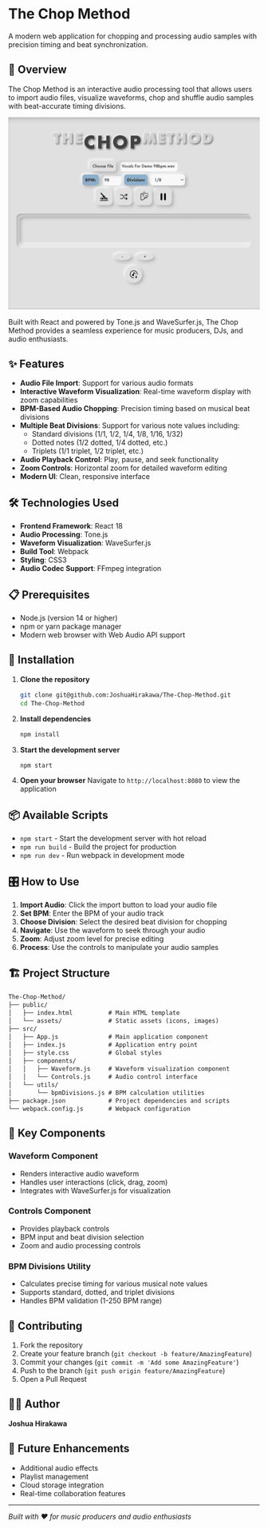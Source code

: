 # The Chop Method

A modern web application for chopping and processing audio samples with precision timing and beat synchronization.

## 🎵 Overview

The Chop Method is an interactive audio processing tool that allows users to import audio files, visualize waveforms, chop and shuffle audio samples with beat-accurate timing divisions.

![The Chop Method Demo](assets/gifs/The-Chop-Method-Demo.gif)

Built with React and powered by Tone.js and WaveSurfer.js, The Chop Method provides a seamless experience for music producers, DJs, and audio enthusiasts.

## ✨ Features

- **Audio File Import**: Support for various audio formats
- **Interactive Waveform Visualization**: Real-time waveform display with zoom capabilities
- **BPM-Based Audio Chopping**: Precision timing based on musical beat divisions
- **Multiple Beat Divisions**: Support for various note values including:
  - Standard divisions (1/1, 1/2, 1/4, 1/8, 1/16, 1/32)
  - Dotted notes (1/2 dotted, 1/4 dotted, etc.)
  - Triplets (1/1 triplet, 1/2 triplet, etc.)
- **Audio Playback Control**: Play, pause, and seek functionality
- **Zoom Controls**: Horizontal zoom for detailed waveform editing
- **Modern UI**: Clean, responsive interface

## 🛠️ Technologies Used

- **Frontend Framework**: React 18
- **Audio Processing**: Tone.js
- **Waveform Visualization**: WaveSurfer.js
- **Build Tool**: Webpack
- **Styling**: CSS3
- **Audio Codec Support**: FFmpeg integration

## 📋 Prerequisites

- Node.js (version 14 or higher)
- npm or yarn package manager
- Modern web browser with Web Audio API support

## 🚀 Installation

1. **Clone the repository**

   ```bash
   git clone git@github.com:JoshuaHirakawa/The-Chop-Method.git
   cd The-Chop-Method
   ```

2. **Install dependencies**

   ```bash
   npm install
   ```

3. **Start the development server**

   ```bash
   npm start
   ```

4. **Open your browser**
   Navigate to `http://localhost:8080` to view the application

## 📦 Available Scripts

- `npm start` - Start the development server with hot reload
- `npm run build` - Build the project for production
- `npm run dev` - Run webpack in development mode

## 🎛️ How to Use

1. **Import Audio**: Click the import button to load your audio file
2. **Set BPM**: Enter the BPM of your audio track
3. **Choose Division**: Select the desired beat division for chopping
4. **Navigate**: Use the waveform to seek through your audio
5. **Zoom**: Adjust zoom level for precise editing
6. **Process**: Use the controls to manipulate your audio samples

## 🏗️ Project Structure

```
The-Chop-Method/
├── public/
│   ├── index.html          # Main HTML template
│   └── assets/             # Static assets (icons, images)
├── src/
│   ├── App.js              # Main application component
│   ├── index.js            # Application entry point
│   ├── style.css           # Global styles
│   ├── components/
│   │   ├── Waveform.js     # Waveform visualization component
│   │   └── Controls.js     # Audio control interface
│   └── utils/
│       └── bpmDivisions.js # BPM calculation utilities
├── package.json            # Project dependencies and scripts
└── webpack.config.js       # Webpack configuration
```

## 🔧 Key Components

### Waveform Component

- Renders interactive audio waveform
- Handles user interactions (click, drag, zoom)
- Integrates with WaveSurfer.js for visualization

### Controls Component

- Provides playback controls
- BPM input and beat division selection
- Zoom and audio processing controls

### BPM Divisions Utility

- Calculates precise timing for various musical note values
- Supports standard, dotted, and triplet divisions
- Handles BPM validation (1-250 BPM range)

## 🤝 Contributing

1. Fork the repository
2. Create your feature branch (`git checkout -b feature/AmazingFeature`)
3. Commit your changes (`git commit -m 'Add some AmazingFeature'`)
4. Push to the branch (`git push origin feature/AmazingFeature`)
5. Open a Pull Request

## 👨‍💻 Author

**Joshua Hirakawa**

## 🚧 Future Enhancements

- Additional audio effects
- Playlist management
- Cloud storage integration
- Real-time collaboration features

---

_Built with ❤️ for music producers and audio enthusiasts_
